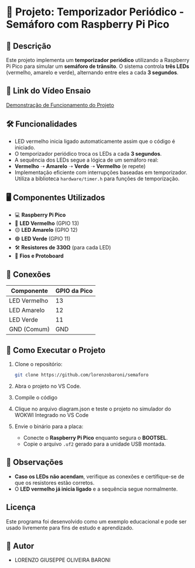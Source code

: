 # 🚦 Projeto: Temporizador Periódico - Semáforo com Raspberry Pi Pico

## 📌 Descrição
Este projeto implementa um **temporizador periódico** utilizando a Raspberry Pi Pico para simular um **semáforo de trânsito**. O sistema controla **três LEDs** (vermelho, amarelo e verde), alternando entre eles a cada **3 segundos**.

## 🔗 Link do Vídeo Ensaio

[Demonstração de Funcionamento do Projeto]()

## 🛠️ Funcionalidades
 - LED vermelho inicia ligado automaticamente assim que o código é iniciado.  
 - O temporizador periódico troca os LEDs a cada **3 segundos**.  
 - A sequência dos LEDs segue a lógica de um semáforo real:  
  - **Vermelho** ➝ **Amarelo** ➝ **Verde** ➝ **Vermelho** (e repete)
 - Implementação eficiente com interrupções baseadas em temporizador.  
 Utiliza a biblioteca `hardware/timer.h` para funções de temporização.  

## 🖥️ Componentes Utilizados
- 💻 **Raspberry Pi Pico**
- 🔴 **LED Vermelho** (GPIO 13)
- 🟡 **LED Amarelo** (GPIO 12)
- 🟢 **LED Verde** (GPIO 11)
- 🛠️ **Resistores de 330Ω** (para cada LED)
- 🔌 **Fios e Protoboard**

## 🔌 Conexões
| Componente   | GPIO da Pico |
|-------------|-------------|
| LED Vermelho | 13 |
| LED Amarelo  | 12 |
| LED Verde    | 11 |
| GND (Comum)  | GND |

## 📜 Como Executar o Projeto
1. Clone o repositório:
   ```bash
   git clone https://github.com/lorenzobaroni/semaforo
   ```
2. Abra o projeto no VS Code.

3. Compile o código

4. Clique no arquivo diagram.json e teste o projeto no simulador do WOKWI Integrado no VS Code

5. Envie o binário para a placa:
   - Conecte o **Raspberry Pi Pico** enquanto segura o **BOOTSEL**.
   - Copie o arquivo `.uf2` gerado para a unidade USB montada.

## 📌 Observações
- **Caso os LEDs não acendam**, verifique as conexões e certifique-se de que os resistores estão corretos.
- O **LED vermelho já inicia ligado** e a sequência segue normalmente.

## Licença

Este programa foi desenvolvido como um exemplo educacional e pode ser usado livremente para fins de estudo e aprendizado.

## 📌 Autor

- LORENZO GIUSEPPE OLIVEIRA BARONI

